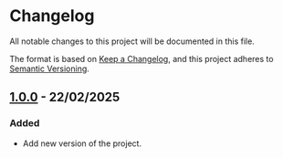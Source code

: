 # Changelog

All notable changes to this project will be documented in this file.

The format is based on [Keep a Changelog](https://keepachangelog.com/en/1.1.0/),
and this project adheres to [Semantic Versioning](https://semver.org/spec/v2.0.0.html).

## [1.0.0] - 22/02/2025

### Added

- Add new version of the project.

[1.0.0]: https://github.com/CristhianDaza/megaprom/pull/1/files
